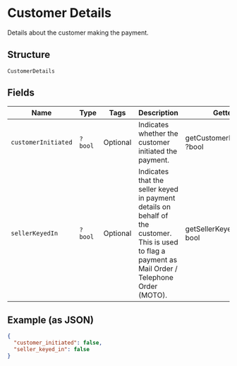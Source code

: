 
# Customer Details

Details about the customer making the payment.

## Structure

`CustomerDetails`

## Fields

| Name | Type | Tags | Description | Getter | Setter |
|  --- | --- | --- | --- | --- | --- |
| `customerInitiated` | `?bool` | Optional | Indicates whether the customer initiated the payment. | getCustomerInitiated(): ?bool | setCustomerInitiated(?bool customerInitiated): void |
| `sellerKeyedIn` | `?bool` | Optional | Indicates that the seller keyed in payment details on behalf of the customer.<br>This is used to flag a payment as Mail Order / Telephone Order (MOTO). | getSellerKeyedIn(): ?bool | setSellerKeyedIn(?bool sellerKeyedIn): void |

## Example (as JSON)

```json
{
  "customer_initiated": false,
  "seller_keyed_in": false
}
```

